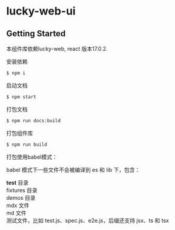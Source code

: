 # lucky-web-ui

## Getting Started

本组件库依赖lucky-web, react 版本17.0.2.

安装依赖

```bash
$ npm i
```

启动文档

```bash
$ npm start
```

打包文档

```bash
$ npm run docs:build
```

打包组件库

```bash
$ npm run build
```

打包使用babel模式：

babel 模式下一些文件不会被编译到 es 和 lib 下，包含：

__test__ 目录  
fixtures 目录    
demos 目录  
mdx 文件  
md 文件  
测试文件，比如 test.js、spec.js、e2e.js，后缀还支持 jsx、ts 和 tsx
